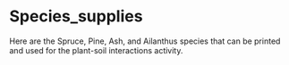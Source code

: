 # Species_supplies

Here are the Spruce, Pine, Ash, and Ailanthus species that can be printed and used for the plant-soil interactions activity.
